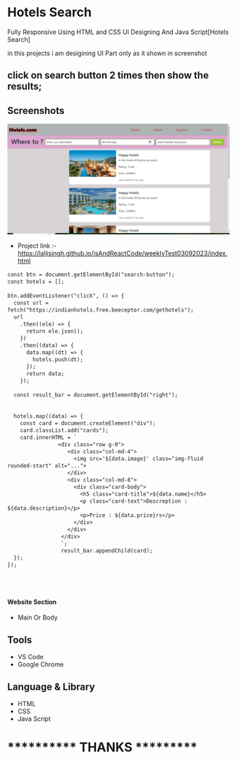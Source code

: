 
# Hotels Search 

Fully Responsive Using HTML and CSS UI Designing
And Java Script[Hotels Search]

in this projects i am desigining UI Part only as it shown in screenshot

## click on search button 2 times then show the results;

## Screenshots

![App Screenshot](https://github.com/laljisingh/jsAndReactCode/blob/main/weeklyTest03092023/Capture.JPG?raw=true)

- Project link :-  https://laljisingh.github.io/jsAndReactCode/weeklyTest03092023/index.html

```
const btn = document.getElementById("search-button");
const hotels = [];

btn.addEventListener("click", () => {
  const url = fetch("https://indianhotels.free.beeceptor.com/gethotels");
  url
    .then((ele) => {
      return ele.json();
    })
    .then((data) => {
      data.map((dt) => {
        hotels.push(dt);
      });
      return data;
    });

  const result_bar = document.getElementById("right");
  

  hotels.map((data) => {
    const card = document.createElement("div");
    card.classList.add("cards");
    card.innerHTML = `
                <div class="row g-0">
                   <div class="col-md-4">
                     <img src='${data.image}' class="img-fluid rounded-start" alt="...">
                   </div>
                   <div class="col-md-8">
                     <div class="card-body">
                       <h5 class="card-title">${data.name}</h5>
                       <p class="card-text">Descreption : ${data.description}</p>
                       <p>Price : ${data.price}rs</p>
                     </div>
                   </div>
                 </div>
                 `;
                 result_bar.appendChild(card);
  });
});




```

#### Website Section
* Main Or Body
## Tools
- VS Code
- Google Chrome
## Language & Library
- HTML
- CSS
- Java Script





# ********** **THANKS** *********






